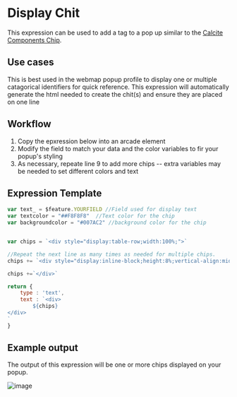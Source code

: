 # Display Chit

This expression can be used to add a tag to a pop up similar to the [Calcite Components Chip](https://developers.arcgis.com/calcite-design-system/components/chip/).

## Use cases

This is best used in the webmap popup profile to display one or multiple catagorical identifiers for quick reference. This expression will automatically generate the html needed to create the chit(s) and ensure they are placed on one line

## Workflow

1) Copy the epxression below into an arcade element
2) Modify the field to match your data and the color variables to fir your popup's styling
3) As necessary, repeate line 9 to add more chips -- extra variables may be needed to set different colors and text

## Expression Template

```js
var text_ = $feature.YOURFIELD //Field used for display text
var textcolor = "##F8F8F8"  //Text color for the chip
var backgroundcolor = "#007AC2" //background color for the chip


var chips = `<div style="display:table-row;width:100%;">`

//Repeat the next line as many times as needed for multiple chips. 
chips += `<div style="display:inline-block;height:8%;vertical-align:middle;background:${backgroundcolor};border-radius:25px;padding:5px 8px;text-align:center;margin: 2px;color:${textcolor}">${text_} </div>`

chips +=`</div>`

return { 
	type : 'text', 
	text : `<div>
		${chips}
</div>
`
}
```

## Example output

The output of this expression will be one or more chips displayed on your popup. 

![image](https://github.com/user-attachments/assets/a3b88818-4c05-4e97-99c7-23b70eb46863)

